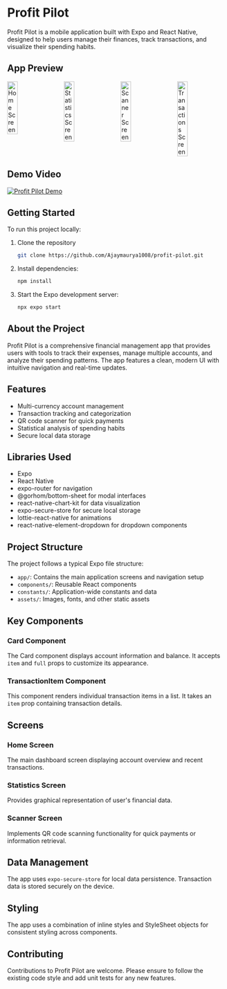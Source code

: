 # Profit Pilot

Profit Pilot is a mobile application built with Expo and React Native, designed to help users manage their finances, track transactions, and visualize their spending habits.

## App Preview

<div style="display: flex; justify-content: space-between;">
  <img src="https://res.cloudinary.com/dfh7pmyj0/image/upload/v1722918812/Home_tmprrw.jpg" alt="Home Screen" width="22%" />
  <img src="https://res.cloudinary.com/dfh7pmyj0/image/upload/v1722918812/Stats_c2ezs8.jpg" alt="Statistics Screen" width="22%" />
  <img src="https://res.cloudinary.com/dfh7pmyj0/image/upload/v1722918814/QR_gs696r.jpg" alt="Scanner Screen" width="22%" />
  <img src="https://res.cloudinary.com/dfh7pmyj0/image/upload/v1722918811/BottomSheet_ehx5d5.jpg" alt="Transactions Screen" width="22%" />
</div>

## Demo Video

[![Profit Pilot Demo](http://img.youtube.com/vi/92GZpvvvMUU/0.jpg)](https://youtu.be/92GZpvvvMUU)

## Getting Started

To run this project locally:

1. Clone the repository

   ```bash
   git clone https://github.com/Ajaymaurya1008/profit-pilot.git
   ```

2. Install dependencies:
   ```bash
   npm install
   ```
3. Start the Expo development server:
   ```bash
   npx expo start
   ```

## About the Project

Profit Pilot is a comprehensive financial management app that provides users with tools to track their expenses, manage multiple accounts, and analyze their spending patterns. The app features a clean, modern UI with intuitive navigation and real-time updates.

## Features

- Multi-currency account management
- Transaction tracking and categorization
- QR code scanner for quick payments
- Statistical analysis of spending habits
- Secure local data storage

## Libraries Used

- Expo
- React Native
- expo-router for navigation
- @gorhom/bottom-sheet for modal interfaces
- react-native-chart-kit for data visualization
- expo-secure-store for secure local storage
- lottie-react-native for animations
- react-native-element-dropdown for dropdown components

## Project Structure

The project follows a typical Expo file structure:

- `app/`: Contains the main application screens and navigation setup
- `components/`: Reusable React components
- `constants/`: Application-wide constants and data
- `assets/`: Images, fonts, and other static assets

## Key Components

### Card Component

The Card component displays account information and balance. It accepts `item` and `full` props to customize its appearance.

### TransactionItem Component

This component renders individual transaction items in a list. It takes an `item` prop containing transaction details.

## Screens

### Home Screen

The main dashboard screen displaying account overview and recent transactions.

### Statistics Screen

Provides graphical representation of user's financial data.

### Scanner Screen

Implements QR code scanning functionality for quick payments or information retrieval.

## Data Management

The app uses `expo-secure-store` for local data persistence. Transaction data is stored securely on the device.

## Styling

The app uses a combination of inline styles and StyleSheet objects for consistent styling across components.

## Contributing

Contributions to Profit Pilot are welcome. Please ensure to follow the existing code style and add unit tests for any new features.
